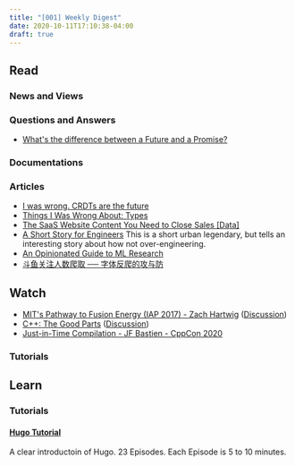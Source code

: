```yaml
---
title: "[001] Weekly Digest"
date: 2020-10-11T17:10:38-04:00
draft: true
---
```


## Read

### News and Views

### Questions and Answers

* [What's the difference between a Future and a Promise?](https://stackoverflow.com/questions/14541975/whats-the-difference-between-a-future-and-a-promise)

### Documentations

### Articles

* [I was wrong. CRDTs are the future](https://josephg.com/blog/crdts-are-the-future/)
* [Things I Was Wrong About: Types](https://v5.chriskrycho.com/journal/things-i-was-wrong-about/1-types/)
* [The SaaS Website Content You Need to Close Sales [Data]](https://www.mikesonders.com/saas-website-content/)
* [A Short Story for Engineers](https://userweb.cs.txstate.edu/~br02/cs1428/ShortStoryForEngineers.htm)
  This is a short urban legendary, but tells an interesting story about how not over-engineering.
* [An Opinionated Guide to ML Research](http://joschu.net/blog/opinionated-guide-ml-research.html)
* [斗鱼关注人数爬取 ── 字体反爬的攻与防](https://cjting.me/2020/07/01/douyu-crawler-and-font-anti-crawling/)

## Watch

* [MIT's Pathway to Fusion Energy (IAP 2017) - Zach Hartwig](https://www.youtube.com/watch?v=L0KuAx1COEk) ([Discussion](https://yahnd.com/theater/r/youtube/L0KuAx1COEk/  ))
* [C++: The Good Parts](https://www.infoq.com/presentations/c-plus-plus-pros/)  ([Discussion](https://yahnd.com/theater/r/infoq/presentations/c-plus-plus-pros/))
* [Just-in-Time Compilation - JF Bastien - CppCon 2020](https://www.youtube.com/watch?v=tWvaSkgVPpA)

### Tutorials

## Learn

### Tutorials

#### [Hugo Tutorial](https://www.youtube.com/playlist?list=PLLAZ4kZ9dFpOnyRlyS-liKL5ReHDcj4G3)

A clear introductoin of Hugo. 23 Episodes. Each Episode is 5 to 10 minutes.
